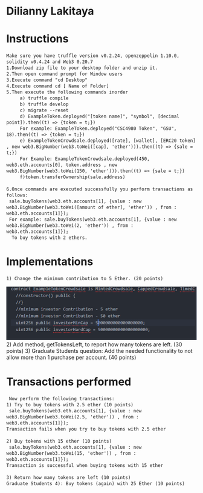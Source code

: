# Dilianny Lakitaya
# Instructions
	Make sure you have truffle version v0.2.24, openzeppelin 1.10.0, solidity v0.4.24 and Web3 0.20.7 
 	1.Download zip file to your desktop folder and unzip it.
	2.Then open command prompt for Window users
	3.Execute command "cd Desktop"
 	4.Execute command cd [ Name of Folder]
 	5.Then execute the following commands inorder 
         a) truffle compile 
         b) truffle develop 
         c) migrate --reset 
         d) ExampleToken.deployed("[token name]", "symbol", [decimal point]).then((t) => {token = t;}) 
         For example: ExampleToken.deployed("CSC4980 Token", "GSU", 18).then((t) => {token = t;}) 
         e) ExampleTokenCrowdsale.deployed([rate], [wallet], [ERC20 token] , new web3.BigNumber(web3.toWei([cap], 'ether'))).then((t) => {sale = t;}) 
         For Example: ExampleTokenCrowdsale.deployed(450, web3.eth.accounts[0], token.address , new web3.BigNumber(web3.toWei(150, 'ether'))).then((t) => {sale = t;}) 
         f)token.transferOwnership(sale.address) 
          
	6.Once commands are executed successfully you perform transactions as follows: 
 	 sale.buyTokens(web3.eth.accounts[1], {value : new web3.BigNumber(web3.toWei([amount of ether], 'ether')) , from : web3.eth.accounts[1]});
 	 For example: sale.buyTokens(web3.eth.accounts[1], {value : new web3.BigNumber(web3.toWei(2, 'ether')) , from : web3.eth.accounts[1]});
	  To buy tokens with 2 ethers.
  
# Implementations
	1) Change the minimum contribution to 5 Ether. (20 points)
![image](https://github.com/Dilianny/BlockchainHw3/blob/master/BChw3%20images/Changes%201.PNG)
	2) Add method, getTokensLeft, to report how many tokens are left. (30 points)
	3) Graduate Students question: Add the needed functionality to not allow more than 1 purchase per account. (40 points)

# Transactions performed
 	 Now perform the following transactions:
 	1) Try to buy tokens with 2.5 ether (10 points)
	 sale.buyTokens(web3.eth.accounts[1], {value : new web3.BigNumber(web3.toWei(2.5, 'ether')) , from : web3.eth.accounts[1]});
  	Transaction fails when you try to buy tokens with 2.5 ether
	
  	2) Buy tokens with 15 ether (10 points)
	 sale.buyTokens(web3.eth.accounts[1], {value : new web3.BigNumber(web3.toWei(15, 'ether')) , from : web3.eth.accounts[1]});
	Transaction is successful when buying tokens with 15 ether
	
  	3) Return how many tokens are left (10 points)
  	Graduate Students 4): Buy tokens (again) with 25 Ether (10 points)

